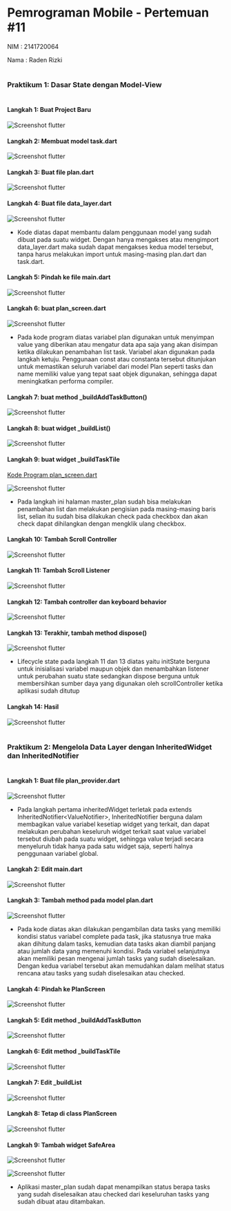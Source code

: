 # Pemrograman Mobile - Pertemuan #11

NIM : 2141720064

Nama : Raden Rizki

#

<h3>Praktikum 1: Dasar State dengan Model-View</h3>

#

<h4>Langkah 1: Buat Project Baru</h4>

![Screenshot flutter](docs/praktikum_1_langkah_1.png)

<h4>Langkah 2: Membuat model task.dart</h4>

![Screenshot flutter](docs/praktikum_1_langkah_2.png)

<h4>Langkah 3: Buat file plan.dart</h4>

![Screenshot flutter](docs/praktikum_1_langkah_3.png)

<h4>Langkah 4: Buat file data_layer.dart</h4>

![Screenshot flutter](docs/praktikum_1_langkah_4.png)

- Kode diatas dapat membantu dalam penggunaan model yang sudah dibuat pada suatu widget. Dengan hanya mengakses atau mengimport data_layer.dart maka sudah dapat mengakses kedua model tersebut, tanpa harus melakukan import untuk masing-masing plan.dart dan task.dart.

<h4>Langkah 5: Pindah ke file main.dart</h4>

![Screenshot flutter](docs/praktikum_1_langkah_5.png)

<h4>Langkah 6: buat plan_screen.dart</h4>

![Screenshot flutter](docs/praktikum_1_langkah_6.png)

- Pada kode program diatas variabel plan digunakan untuk menyimpan value yang diberikan atau mengatur data apa saja yang akan disimpan ketika dilakukan penambahan list task. Variabel akan digunakan pada langkah ketuju. Penggunaan const atau constanta tersebut ditunjukan untuk memastikan seluruh variabel dari model Plan seperti tasks dan name memiliki value yang tepat saat objek digunakan, sehingga dapat meningkatkan performa compiler.

<h4>Langkah 7: buat method _buildAddTaskButton()</h4>

![Screenshot flutter](docs/praktikum_1_langkah_7.png)

<h4>Langkah 8: buat widget _buildList()</h4>

![Screenshot flutter](docs/praktikum_1_langkah_8.png)

<h4>Langkah 9: buat widget _buildTaskTile</h4>

[Kode Program plan_screen.dart](src/master_plan/lib/views/plan_screen.dart)

![Screenshot flutter](docs/praktikum_1_langkah_9.gif)

- Pada langkah ini halaman master_plan sudah bisa melakukan penambahan list dan melakukan pengisian pada masing-masing baris list, selian itu sudah bisa dilakukan check pada checkbox dan akan check dapat dihilangkan dengan mengklik ulang checkbox.

<h4>Langkah 10: Tambah Scroll Controller</h4>

![Screenshot flutter](docs/praktikum_1_langkah_10.png)

<h4>Langkah 11: Tambah Scroll Listener</h4>

![Screenshot flutter](docs/praktikum_1_langkah_11.png)

<h4>Langkah 12: Tambah controller dan keyboard behavior</h4>

![Screenshot flutter](docs/praktikum_1_langkah_12.png)

<h4>Langkah 13: Terakhir, tambah method dispose()</h4>

![Screenshot flutter](docs/praktikum_1_langkah_13.png)

- Lifecycle state pada langkah 11 dan 13 diatas yaitu initState berguna untuk inisialisasi variabel maupun objek dan menambahkan listener untuk perubahan suatu state sedangkan dispose berguna untuk membersihkan sumber daya yang digunakan oleh scrollController ketika aplikasi sudah ditutup

<h4>Langkah 14: Hasil</h4>

![Screenshot flutter](docs/praktikum_1_langkah_14.gif)

#

<h3>Praktikum 2: Mengelola Data Layer dengan InheritedWidget dan InheritedNotifier</h3>

#

<h4>Langkah 1: Buat file plan_provider.dart</h4>

![Screenshot flutter](docs/praktikum_2_langkah_1.png)

- Pada langkah pertama inheritedWidget terletak pada extends InheritedNotifier<ValueNotifier<Plan>>, InheritedNotifier berguna dalam membagikan value variabel kesetiap widget yang terkait, dan dapat melakukan perubahan keseluruh widget terkait saat value variabel tersebut diubah pada suatu widget, sehingga value terjadi secara menyeluruh tidak hanya pada satu widget saja, seperti halnya penggunaan variabel global.

<h4>Langkah 2: Edit main.dart</h4>

![Screenshot flutter](docs/praktikum_2_langkah_2.png)

<h4>Langkah 3: Tambah method pada model plan.dart</h4>

![Screenshot flutter](docs/praktikum_2_langkah_3.png)

- Pada kode diatas akan dilakukan pengambilan data tasks yang memiliki kondisi status variabel complete pada task, jika statusnya true maka akan dihitung dalam tasks, kemudian data tasks akan diambil panjang atau jumlah data yang memenuhi kondisi. Pada variabel selanjutnya akan memiliki pesan mengenai jumlah tasks yang sudah diselesaikan. Dengan kedua variabel tersebut akan memudahkan dalam melihat status rencana atau tasks yang sudah diselesaikan atau checked.

<h4>Langkah 4: Pindah ke PlanScreen</h4>

![Screenshot flutter](docs/praktikum_2_langkah_4.png)

<h4>Langkah 5: Edit method _buildAddTaskButton</h4>

![Screenshot flutter](docs/praktikum_2_langkah_5.png)

<h4>Langkah 6: Edit method _buildTaskTile</h4>

![Screenshot flutter](docs/praktikum_2_langkah_6.png)

<h4>Langkah 7: Edit _buildList</h4>

![Screenshot flutter](docs/praktikum_2_langkah_7.png)

<h4>Langkah 8: Tetap di class PlanScreen</h4>

![Screenshot flutter](docs/praktikum_2_langkah_8.png)

<h4>Langkah 9: Tambah widget SafeArea</h4>

![Screenshot flutter](docs/praktikum_2_langkah_9.png)

![Screenshot flutter](docs/praktikum_2_langkah_9.gif)

- Aplikasi master_plan sudah dapat menampilkan status berapa tasks yang sudah diselesaikan atau checked dari keseluruhan tasks yang sudah dibuat atau ditambakan.
